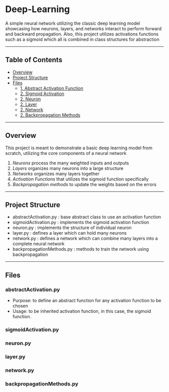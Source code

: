 # Deep-Learning
A simple neural network utilizing the classic deep learning model showcasing how neurons, layers, and networks interact to perform forward and backward propagation. Also, this project utilizes activations functions such as a sigmoid which all is combined in class structures for abstraction

---

## Table of Contents
- [Overview](#overview)
- [Project Structure](#project-structure)
- [Files](#Files)
  - [1. Abstract Activation Function](#1-convex-hull-problem)
  - [2. Sigmoid Activation](#3-loaded-vs-fair-die-problem)
  - [2. Neuron](#3-loaded-vs-fair-die-problem)
  - [2. Layer](#3-loaded-vs-fair-die-problem)
  - [2. Network](#3-loaded-vs-fair-die-problem)
  - [2. Backpropagation Methods](#3-loaded-vs-fair-die-problem)

---

## Overview
This project is meant to demonstrate a basic deep learning model from scratch, utilizing the core components of a neural network
1. *Neurons* process the many weighted inputs and outputs
2. *Layers* organizes many neurons into a large structure
3. *Networks* organizes many layers together
4. *Activation Functions* that utilizes the sigmoid function specifically
5. *Backpropagation methods* to update the weights based on the errors

---

## Project Structure
- abstractActivation.py : base abstract class to use an activation function
- sigmoidActivation.py : implements the sigmoid activation function
- neuron.py : implements the structure of individual neuron
- layer.py : defines a layer which can hold many neurons
- network.py : defines a network which can combine many layers into a complete neural network
- backpropagationMethods.py : methods to train the network using backpropagation

---

## Files
### abstractActivation.py
- Purpose: to define an abstract function for any activation function to be chosen
- Usage: to be inherited activation function, in this case, the sigmoid function. 
### sigmoidActivation.py

### neuron.py

### layer.py

### network.py

### backpropagationMethods.py 




